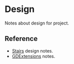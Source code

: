 # Design

Notes about design for project.

## Reference

* [Stairs](stairs.md) design notes.
* [GDExtensions](gdextensions.md) notes.